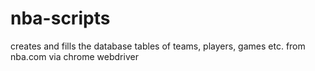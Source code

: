 # nba-scripts
creates and fills the database tables of teams, players, games etc. from nba.com via chrome webdriver
